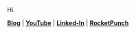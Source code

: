 
Hi.

**[Blog](https://blog.shlife.dev/)**  |  **[YouTube](https://youtube.shlife.dev)**  | **[Linked-In](https://www.linkedin.com/in/%EC%84%B1%ED%95%B4-%EC%A0%95-288bb0192/)**  | **[RocketPunch](https://www.rocketpunch.com/@shlifedev)**
